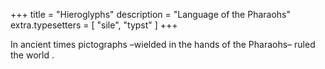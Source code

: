 +++
title = "Hieroglyphs"
description = "Language of the Pharaohs"
extra.typesetters = [ "sile", "typst" ]
+++

In ancient times pictographs –wielded in the hands of the Pharaohs– ruled the world .

